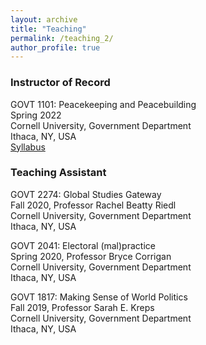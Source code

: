 ```yaml
---
layout: archive
title: "Teaching"
permalink: /teaching_2/
author_profile: true
---
```


### Instructor of Record
GOVT 1101: Peacekeeping and Peacebuilding \
Spring 2022 \
Cornell University, Government Department \
Ithaca, NY, USA \
[Syllabus](/files/GOVT1101102.pdf)

### Teaching Assistant
GOVT 2274: Global Studies Gateway \
Fall 2020, Professor Rachel Beatty Riedl \
Cornell University, Government Department \
Ithaca, NY, USA 

GOVT 2041: Electoral (mal)practice \
Spring 2020, Professor Bryce Corrigan \
Cornell University, Government Department \
Ithaca, NY, USA 

GOVT 1817: Making Sense of World Politics \
Fall 2019, Professor Sarah E. Kreps \
Cornell University, Government Department \
Ithaca, NY, USA 

